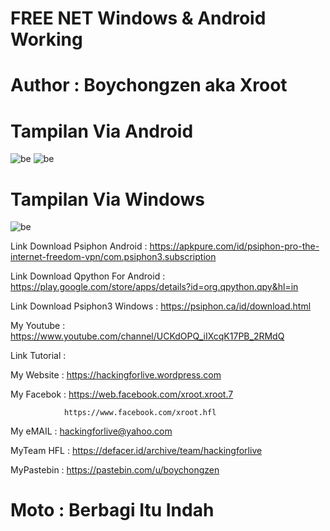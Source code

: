 # FREE NET Windows & Android Working 

# Author : Boychongzen aka Xroot

# Tampilan Via Android
![be](https://raw.githubusercontent.com/boychongzen18/Free_Kuota_Pelajar/master/paket.jpg)
![be](https://raw.githubusercontent.com/boychongzen18/Free_Kuota_Pelajar/master/andro.jpg)
# Tampilan Via Windows 
![be](https://raw.githubusercontent.com/boychongzen18/Free_Kuota_Pelajar/master/pc.jpg)

Link Download Psiphon Android : https://apkpure.com/id/psiphon-pro-the-internet-freedom-vpn/com.psiphon3.subscription

Link Download Qpython For Android : https://play.google.com/store/apps/details?id=org.qpython.qpy&hl=in

Link Download Psiphon3 Windows : https://psiphon.ca/id/download.html

My Youtube    : https://www.youtube.com/channel/UCKdOPQ_iIXcqK17PB_2RMdQ

Link Tutorial : 

My Website    : https://hackingforlive.wordpress.com

My Facebok    : https://web.facebook.com/xroot.xroot.7

                https://www.facebook.com/xroot.hfl

My eMAIL      : hackingforlive@yahoo.com

MyTeam HFL    : https://defacer.id/archive/team/hackingforlive

MyPastebin     : https://pastebin.com/u/boychongzen

# Moto : Berbagi Itu Indah
